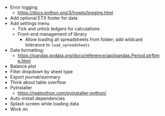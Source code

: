 - Error logging
    - https://docs.python.org/3/howto/logging.html
- Add optional ETX footer for data
- Add settings menu
    - Tick and untick ledgers for calculations
    - Front-end management of library
        - Allow loading all spreadsheets from folder; add wildcard tolerance to
            `load_spreadsheets`
- Date formatting:
    - https://pandas.pydata.org/docs/reference/api/pandas.Period.strftime.html
- Balance plot
- Filter dropdown by sheet type
- Export journal/summary
- Think about table overflow
- PyInstaller
    - https://realpython.com/pyinstaller-python/
- Auto-install dependencies
- Splash screen while loading data
- Work on
